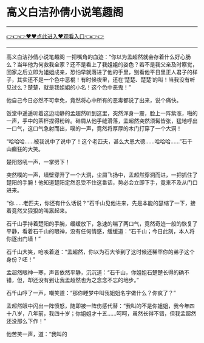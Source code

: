 # 高义白洁孙倩小说笔趣阁

<hr/> <a href="https://github.com/kjhudf/xccd/issues/1">👉👉👉♥♥点此进入♥观看入口👈👉👉</a><hr/>

高义白洁孙倩小说笔趣阁
一把嘴角的血迹：“你以为孟超然就会存着什么好心肠么？当年他为何救我全家？还不是看上了我姐姐的姿色？若不是我父亲及时察觉，回家之后立即为姐姐成亲，恐怕早就落进了他的手里，别看他平日里正人君子的样子，其实还不是一个色中恶棍！有时候夜里，还在‘楚楚、楚楚’的叫！当我没有听见过么？楚楚，就是我姐姐的小名！这个色中恶鬼！”

他自己今日必然不可幸免，竟然将心中所有的恶毒都说了出来，说个痛快。

饭堂中遥遥听着这边动静的孟超然听到这里，突然浑身一震，脸上一阵紫涨，啪的一声，手中的茶杯捏得粉碎。碎屑从他手缝滑落，孟超然突然须髯皆张，猛地呼出一口气，这口气急射而出，噗的一声，竟然将厚厚的木门打穿了一个大洞！

“哈哈哈……被我说中了说中了！这个老匹夫，甚么大恩大德……哈哈哈……”石千山癫狂的大笑。

楚阳怒吼一声，一掌劈下！

突然噗的一声，墙壁穿开了一个大洞，尘屑飞扬中，孟超然穿洞而进，一把抓住了楚阳的手腕！他知道楚阳定然忍受不住这番话，势必会立即下手，竟来不及从门口进来。

“你……老匹夫，你还有什么话说？”石千山见他进来，先是本能的瑟缩了一下，接着竟然又狠狠的叫嚣起来。

石千山手持着楚阳的手腕，缓缓放下，急速的喘了两口气，竟然奇迹一般的恢复了平静，看着石千山的眼神，没有任何情感，缓缓道：“石千山；今日此刻，本人将你逐出门墙！”

石千山大笑，呛咳着道：“孟超然，你以为石大爷到了这时候还稀罕你的弟子这个身份？呸！”

孟超然眼神一寒，声音依然平静，沉沉道：“石千山，你姐姐石楚楚长得的确不错，但，却还没有到让我孟超然也为之念念不忘的地步。”

石千山哼了一声，嘲笑道：“那你睡梦中叫我姐姐名字做什么？你疯了？”

孟超然眼中闪出一阵愤怒，随即被一阵伤感代替：“我叫的不是你姐姐，我今年四十八岁，八年前，我四十岁；你姐姐才十五……呵呵，虽然长得不错，但我孟超然还没那么下作！”

他苦笑一声，道：“我叫的

